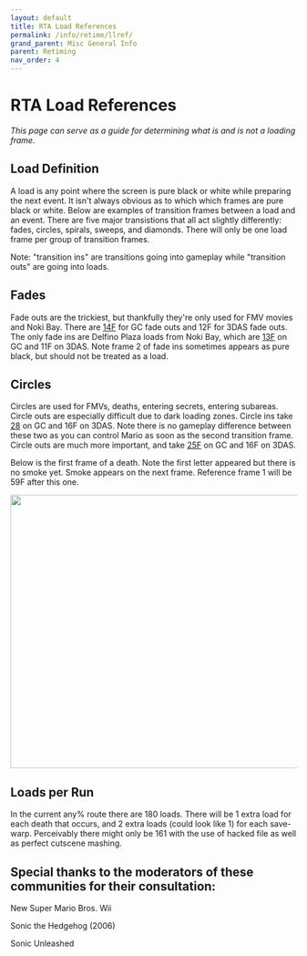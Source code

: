 ```yaml
---
layout: default
title: RTA Load References
permalink: /info/retime/llref/
grand_parent: Misc General Info
parent: Retiming
nav_order: 4
---
```


# RTA Load References

*This page can serve as a guide for determining what is and is not a loading frame.*

## Load Definition

A load is any point where the screen is pure black or white while preparing the next event. It isn't always obvious as to which which frames are pure black or white. Below are examples of transition frames between a load and an event. There are five major transistions that all act slightly differently: fades, circles, spirals, sweeps, and diamonds. There will only be one load frame per group of transition frames.

Note: "transition ins" are transitions going into gameplay while "transition outs" are going into loads.

## Fades

Fade outs are the trickiest, but thankfully they're only used for FMV movies and Noki Bay. There are [14F](https://imgur.com/a/fade-out-14f-E1pvKCp) for GC fade outs and 12F for 3DAS fade outs. The only fade ins are Delfino Plaza loads from Noki Bay, which are [13F](https://imgur.com/a/dp-fade-13f-FcOMV5m) on GC and 11F on 3DAS. Note frame 2 of fade ins sometimes appears as pure black, but should not be treated as a load.

## Circles

Circles are used for FMVs, deaths, entering secrets, entering subareas. Circle outs are especially difficult due to dark loading zones. Circle ins take [28](https://imgur.com/a/qPSaj2E) on GC and 16F on 3DAS. Note there is no gameplay difference between these two as you can control Mario as soon as the second transition frame. Circle outs are much more important, and take [25F](https://imgur.com/a/0vlrQfu) on GC and 16F on 3DAS.

Below is the first frame of a death. Note the first letter appeared but there is no smoke yet. Smoke appears on the next frame. Reference frame 1 will be 59F after this one.

<img src="https://i.imgur.com/AVmipAM.png" width="640" height="480">

## Loads per Run

In the current any% route there are 180 loads. There will be 1 extra load for each death that occurs, and 2 extra loads (could look like 1) for each save-warp. Perceivably there might only be 161 with the use of hacked file as well as perfect cutscene mashing.

## Special thanks to the moderators of these communities for their consultation:

New Super Mario Bros. Wii

Sonic the Hedgehog (2006)

Sonic Unleashed
